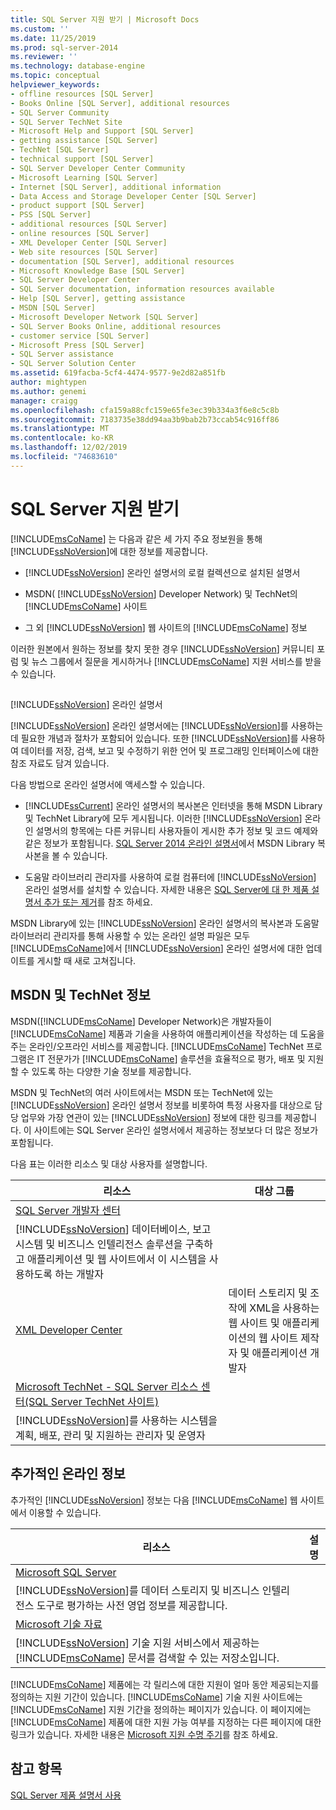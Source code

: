 ```yaml
---
title: SQL Server 지원 받기 | Microsoft Docs
ms.custom: ''
ms.date: 11/25/2019
ms.prod: sql-server-2014
ms.reviewer: ''
ms.technology: database-engine
ms.topic: conceptual
helpviewer_keywords:
- offline resources [SQL Server]
- Books Online [SQL Server], additional resources
- SQL Server Community
- SQL Server TechNet Site
- Microsoft Help and Support [SQL Server]
- getting assistance [SQL Server]
- TechNet [SQL Server]
- technical support [SQL Server]
- SQL Server Developer Center Community
- Microsoft Learning [SQL Server]
- Internet [SQL Server], additional information
- Data Access and Storage Developer Center [SQL Server]
- product support [SQL Server]
- PSS [SQL Server]
- additional resources [SQL Server]
- online resources [SQL Server]
- XML Developer Center [SQL Server]
- Web site resources [SQL Server]
- documentation [SQL Server], additional resources
- Microsoft Knowledge Base [SQL Server]
- SQL Server Developer Center
- SQL Server documentation, information resources available
- Help [SQL Server], getting assistance
- MSDN [SQL Server]
- Microsoft Developer Network [SQL Server]
- SQL Server Books Online, additional resources
- customer service [SQL Server]
- Microsoft Press [SQL Server]
- SQL Server assistance
- SQL Server Solution Center
ms.assetid: 619facba-5cf4-4474-9577-9e2d82a851fb
author: mightypen
ms.author: genemi
manager: craigg
ms.openlocfilehash: cfa159a88cfc159e65fe3ec39b334a3f6e8c5c8b
ms.sourcegitcommit: 7183735e38dd94aa3b9bab2b73ccab54c916ff86
ms.translationtype: MT
ms.contentlocale: ko-KR
ms.lasthandoff: 12/02/2019
ms.locfileid: "74683610"
---
```

# <a name="getting-sql-server-assistance"></a>SQL Server 지원 받기
  
  [!INCLUDE[msCoName](../includes/msconame-md.md)] 는 다음과 같은 세 가지 주요 정보원을 통해 [!INCLUDE[ssNoVersion](../includes/ssnoversion-md.md)]에 대한 정보를 제공합니다.  
  
-   
  [!INCLUDE[ssNoVersion](../includes/ssnoversion-md.md)] 온라인 설명서의 로컬 컬렉션으로 설치된 설명서  
  
-   MSDN( [!INCLUDE[ssNoVersion](../includes/ssnoversion-md.md)] Developer Network) 및 TechNet의 [!INCLUDE[msCoName](../includes/msconame-md.md)] 사이트  
  
-   그 외 [!INCLUDE[ssNoVersion](../includes/ssnoversion-md.md)] 웹 사이트의 [!INCLUDE[msCoName](../includes/msconame-md.md)] 정보  
  
 이러한 원본에서 원하는 정보를 찾지 못한 경우 [!INCLUDE[ssNoVersion](../includes/ssnoversion-md.md)] 커뮤니티 포럼 및 뉴스 그룹에서 질문을 게시하거나 [!INCLUDE[msCoName](../includes/msconame-md.md)] 지원 서비스를 받을 수 있습니다.  
  
## <a name="includessnoversionincludesssnoversion-mdmd-books-online"></a>
  [!INCLUDE[ssNoVersion](../includes/ssnoversion-md.md)] 온라인 설명서  
 
  [!INCLUDE[ssNoVersion](../includes/ssnoversion-md.md)] 온라인 설명서에는 [!INCLUDE[ssNoVersion](../includes/ssnoversion-md.md)]를 사용하는 데 필요한 개념과 절차가 포함되어 있습니다. 또한 [!INCLUDE[ssNoVersion](../includes/ssnoversion-md.md)]를 사용하여 데이터를 저장, 검색, 보고 및 수정하기 위한 언어 및 프로그래밍 인터페이스에 대한 참조 자료도 담겨 있습니다.  
  
 다음 방법으로 온라인 설명서에 액세스할 수 있습니다.  
  
-   
  [!INCLUDE[ssCurrent](../includes/sscurrent-md.md)] 온라인 설명서의 복사본은 인터넷을 통해 MSDN Library 및 TechNet Library에 모두 게시됩니다. 이러한 [!INCLUDE[ssNoVersion](../includes/ssnoversion-md.md)] 온라인 설명서의 항목에는 다른 커뮤니티 사용자들이 게시한 추가 정보 및 코드 예제와 같은 정보가 포함됩니다. [SQL Server 2014 온라인 설명서](../2014-toc/index.yml)에서 MSDN Library 복사본을 볼 수 있습니다.  
  
-   도움말 라이브러리 관리자를 사용하여 로컬 컴퓨터에 [!INCLUDE[ssNoVersion](../includes/ssnoversion-md.md)] 온라인 설명서를 설치할 수 있습니다. 자세한 내용은 [SQL Server에 대 한 제품 설명서 추가 또는 제거](../2014-toc/index.yml)를 참조 하세요.  
  
 MSDN Library에 있는 [!INCLUDE[ssNoVersion](../includes/ssnoversion-md.md)] 온라인 설명서의 복사본과 도움말 라이브러리 관리자를 통해 사용할 수 있는 온라인 설명 파일은 모두 [!INCLUDE[msCoName](../includes/msconame-md.md)]에서 [!INCLUDE[ssNoVersion](../includes/ssnoversion-md.md)] 온라인 설명서에 대한 업데이트를 게시할 때 새로 고쳐집니다.  
  
## <a name="information-on-msdn-and-technet"></a>MSDN 및 TechNet 정보  
 MSDN([!INCLUDE[msCoName](../includes/msconame-md.md)] Developer Network)은 개발자들이 [!INCLUDE[msCoName](../includes/msconame-md.md)] 제품과 기술을 사용하여 애플리케이션을 작성하는 데 도움을 주는 온라인/오프라인 서비스를 제공합니다. 
  [!INCLUDE[msCoName](../includes/msconame-md.md)] TechNet 프로그램은 IT 전문가가 [!INCLUDE[msCoName](../includes/msconame-md.md)] 솔루션을 효율적으로 평가, 배포 및 지원할 수 있도록 하는 다양한 기술 정보를 제공합니다.  
  
 MSDN 및 TechNet의 여러 사이트에서는 MSDN 또는 TechNet에 있는 [!INCLUDE[ssNoVersion](../includes/ssnoversion-md.md)] 온라인 설명서 정보를 비롯하여 특정 사용자를 대상으로 담당 업무와 가장 연관이 있는 [!INCLUDE[ssNoVersion](../includes/ssnoversion-md.md)] 정보에 대한 링크를 제공합니다. 이 사이트에는 SQL Server 온라인 설명서에서 제공하는 정보보다 더 많은 정보가 포함됩니다.  
  
 다음 표는 이러한 리소스 및 대상 사용자를 설명합니다.  
  
|리소스|대상 그룹|  
|--------------|--------------|  
|[SQL Server 개발자 센터](https://msdn.microsoft.com/sqlserver/)|
  [!INCLUDE[ssNoVersion](../includes/ssnoversion-md.md)] 데이터베이스, 보고 시스템 및 비즈니스 인텔리전스 솔루션을 구축하고 애플리케이션 및 웹 사이트에서 이 시스템을 사용하도록 하는 개발자|  
|[XML Developer Center](https://go.microsoft.com/fwlink/?LinkId=42458)|데이터 스토리지 및 조작에 XML을 사용하는 웹 사이트 및 애플리케이션의 웹 사이트 제작자 및 애플리케이션 개발자|  
|[Microsoft TechNet - SQL Server 리소스 센터(SQL Server TechNet 사이트)](https://technet.microsoft.com/sqlserver/dn135309)|
  [!INCLUDE[ssNoVersion](../includes/ssnoversion-md.md)]를 사용하는 시스템을 계획, 배포, 관리 및 지원하는 관리자 및 운영자|  
  
## <a name="additional-online-information"></a>추가적인 온라인 정보  
 추가적인 [!INCLUDE[ssNoVersion](../includes/ssnoversion-md.md)] 정보는 다음 [!INCLUDE[msCoName](../includes/msconame-md.md)] 웹 사이트에서 이용할 수 있습니다.  
  
|리소스|설명|  
|--------------|-----------------|  
|[Microsoft SQL Server](https://go.microsoft.com/fwlink/?linkid=8504)|
  [!INCLUDE[ssNoVersion](../includes/ssnoversion-md.md)]를 데이터 스토리지 및 비즈니스 인텔리전스 도구로 평가하는 사전 영업 정보를 제공합니다.|  
|[Microsoft 기술 자료](https://go.microsoft.com/fwlink/?LinkId=42461)|
  [!INCLUDE[ssNoVersion](../includes/ssnoversion-md.md)] 기술 지원 서비스에서 제공하는 [!INCLUDE[msCoName](../includes/msconame-md.md)] 문서를 검색할 수 있는 저장소입니다.|    
  
 
  [!INCLUDE[msCoName](../includes/msconame-md.md)] 제품에는 각 릴리스에 대한 지원이 얼마 동안 제공되는지를 정의하는 지원 기간이 있습니다. 
  [!INCLUDE[msCoName](../includes/msconame-md.md)] 기술 지원 사이트에는 [!INCLUDE[msCoName](../includes/msconame-md.md)] 지원 기간을 정의하는 페이지가 있습니다. 이 페이지에는 [!INCLUDE[msCoName](../includes/msconame-md.md)] 제품에 대한 지원 가능 여부를 지정하는 다른 페이지에 대한 링크가 있습니다. 자세한 내용은 [Microsoft 지원 수명 주기](https://go.microsoft.com/fwlink/?LinkId=98306)를 참조 하세요.  
  
## <a name="see-also"></a>참고 항목  
 [SQL Server 제품 설명서 사용](../2014-toc/index.yml)  
  
  
